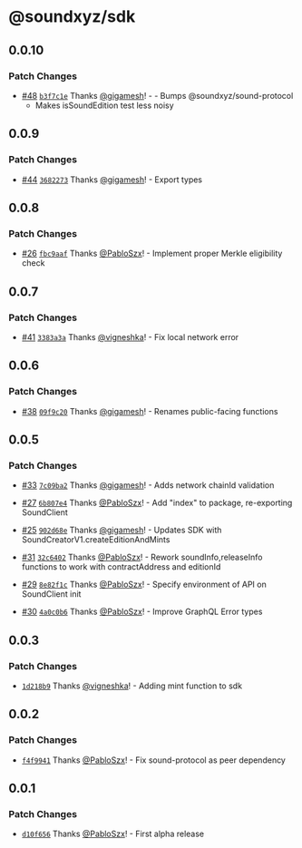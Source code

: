# @soundxyz/sdk

## 0.0.10

### Patch Changes

- [#48](https://github.com/soundxyz/sdk/pull/48) [`b3f7c1e`](https://github.com/soundxyz/sdk/commit/b3f7c1e5e8e12b13019a8e195c9393d9841cf361) Thanks [@gigamesh](https://github.com/gigamesh)! - - Bumps @soundxyz/sound-protocol
  - Makes isSoundEdition test less noisy

## 0.0.9

### Patch Changes

- [#44](https://github.com/soundxyz/sdk/pull/44) [`3682273`](https://github.com/soundxyz/sdk/commit/3682273ad0e4c5bfcb79bf7b297bef8c90c3d1d4) Thanks [@gigamesh](https://github.com/gigamesh)! - Export types

## 0.0.8

### Patch Changes

- [#26](https://github.com/soundxyz/sdk/pull/26) [`fbc9aaf`](https://github.com/soundxyz/sdk/commit/fbc9aaf8d0d5f8f9836dabe42845a7264ba99a20) Thanks [@PabloSzx](https://github.com/PabloSzx)! - Implement proper Merkle eligibility check

## 0.0.7

### Patch Changes

- [#41](https://github.com/soundxyz/sdk/pull/41) [`3383a3a`](https://github.com/soundxyz/sdk/commit/3383a3a9647483b600f4ca9603c731ae3ec919bb) Thanks [@vigneshka](https://github.com/vigneshka)! - Fix local network error

## 0.0.6

### Patch Changes

- [#38](https://github.com/soundxyz/sdk/pull/38) [`09f9c20`](https://github.com/soundxyz/sdk/commit/09f9c207ff10d1bb5893ef0af12b346f8b8521d2) Thanks [@gigamesh](https://github.com/gigamesh)! - Renames public-facing functions

## 0.0.5

### Patch Changes

- [#33](https://github.com/soundxyz/sdk/pull/33) [`7c09ba2`](https://github.com/soundxyz/sdk/commit/7c09ba2efb04e51002f2ee4bf26b5ed009b58e38) Thanks [@gigamesh](https://github.com/gigamesh)! - Adds network chainId validation

- [#27](https://github.com/soundxyz/sdk/pull/27) [`6b807e4`](https://github.com/soundxyz/sdk/commit/6b807e49fae4a6c316e9cac111f84ecfecadb5b4) Thanks [@PabloSzx](https://github.com/PabloSzx)! - Add "index" to package, re-exporting SoundClient

- [#25](https://github.com/soundxyz/sdk/pull/25) [`902d68e`](https://github.com/soundxyz/sdk/commit/902d68e2af661bc940dcdd96f6ce6c2660311059) Thanks [@gigamesh](https://github.com/gigamesh)! - Updates SDK with SoundCreatorV1.createEditionAndMints

- [#31](https://github.com/soundxyz/sdk/pull/31) [`32c6402`](https://github.com/soundxyz/sdk/commit/32c6402ee6ff9f6bde43ec7f5dc6b934b44641d3) Thanks [@PabloSzx](https://github.com/PabloSzx)! - Rework soundInfo,releaseInfo functions to work with contractAddress and editionId

- [#29](https://github.com/soundxyz/sdk/pull/29) [`8e82f1c`](https://github.com/soundxyz/sdk/commit/8e82f1c60c4c3260a43994cb05a1112b27bb7290) Thanks [@PabloSzx](https://github.com/PabloSzx)! - Specify environment of API on SoundClient init

- [#30](https://github.com/soundxyz/sdk/pull/30) [`4a0c0b6`](https://github.com/soundxyz/sdk/commit/4a0c0b68dbe399b832a46893510d33acda9b67ba) Thanks [@PabloSzx](https://github.com/PabloSzx)! - Improve GraphQL Error types

## 0.0.3

### Patch Changes

- [`1d218b9`](https://github.com/soundxyz/sdk/commit/1d218b951fbebcb2f0d4974463082d4ed9368e01) Thanks [@vigneshka](https://github.com/vigneshka)! - Adding mint function to sdk

## 0.0.2

### Patch Changes

- [`f4f9941`](https://github.com/soundxyz/sdk/commit/f4f994185d2a84e255f56096637cb7c93840bb6a) Thanks [@PabloSzx](https://github.com/PabloSzx)! - Fix sound-protocol as peer dependency

## 0.0.1

### Patch Changes

- [`d10f656`](https://github.com/soundxyz/sdk/commit/d10f65652e273e1a2c63720aaf9f1e2349b5f9f6) Thanks [@PabloSzx](https://github.com/PabloSzx)! - First alpha release
